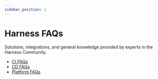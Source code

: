 ```yaml
---
sidebar_position: 1
---
```


# Harness FAQs

Solutions, integrations, and general knowledge provided by experts in the Harness Community.

- [CI FAQs](/docs/category/continuous-integration-faqs)
- [CD FAQs](/docs/category/continuous-delivery-faqs)
- [Platform FAQs](docs/category/platform-faqs)